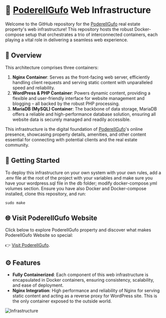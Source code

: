 # 🏡 [PodereIlGufo](http://podereilgufo2-jb2.pitunnel.com) Web Infrastructure

Welcome to the GitHub repository for the [PodereIlGufo](http://podereilgufo2-jb2.pitunnel.com) real estate property's web infrastructure! This repository hosts the robust Docker-compose setup that orchestrates a trio of interconnected containers, each playing a vital role in delivering a seamless web experience.

## 📄 Overview

This architecture comprises three containers:

1. **Nginx Container**: Serves as the front-facing web server, efficiently handling client requests and serving static content with unparalleled speed and reliability.
2. **WordPress & PHP Container**: Powers dynamic content, providing a flexible and user-friendly interface for website management and blogging – all backed by the robust PHP processing.
3. **MariaDB (MySQL) Container**: The backbone of data storage, MariaDB offers a reliable and high-performance database solution, ensuring all website data is securely managed and readily accessible.

This infrastructure is the digital foundation of [PodereIlGufo](http://podereilgufo2-jb2.pitunnel.com)'s online presence, showcasing property details, amenities, and other content essential for connecting with potential clients and the real estate community.

## 🚀 Getting Started

To deploy this infrastructure on your own system with your own rules, add a .env file at the root of the project with your variables and make sure you have your wordpress.sql file in the db folder; modify docker-compose.yml volumes section. Ensure you have also Docker and Docker-compose installed, clone this repository, and run:

```sudo make```

## 🌐 Visit PodereIlGufo Website

Click below to explore PodereIlGufo property and discover what makes PodereIlGufo Website so special:

👉 [Visit PodereIlGufo](http://podereilgufo2-jb2.pitunnel.com).


## ⚙️ Features

- **Fully Containerized**: Each component of this web infrastructure is encapsulated in Docker containers, ensuring consistency, scalability, and ease of deployment.
- **Nginx Integration**: High performance and reliability of Nginx for serving static content and acting as a reverse proxy for WordPress site. This is the only container exposed to the outside world.

![Infrastructure](Infrastructure.jpg)
